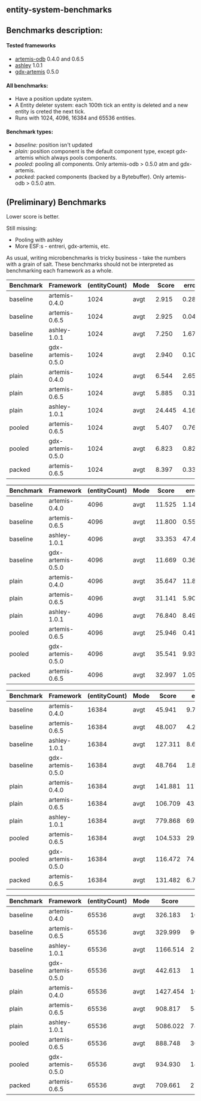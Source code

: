 ## entity-system-benchmarks

## Benchmarks description:
#### Tested frameworks
- [artemis-odb](https://github.com/junkdog/entity-system-benchmarks) 0.4.0 and 0.6.5
- [ashley](https://github.com/libgdx/ashley) 1.0.1
- [gdx-artemis](https://github.com/apotapov/gdx-artemis) 0.5.0


#### All benchmarks:
- Have a position update system.
- A Entity deleter system: each 100th tick an entity is deleted and a new entity is creted the next tick.
- Runs with 1024, 4096, 16384 and 65536 entities.
 
#### Benchmark types:
- *baseline:* position isn't updated
- *plain:* position component is the default component type, except gdx-artemis which always pools components.
- *pooled:* pooling all components. Only artemis-odb > 0.5.0 atm and gdx-artemis.
- *packed:* packed components (backed by a Bytebuffer). Only artemis-odb > 0.5.0 atm.


## (Preliminary) Benchmarks

Lower score is better.

Still missing:
- Pooling with ashley
- More ESF:s - entreri, gdx-artemis, etc.
 
As usual, writing microbenchmarks is tricky business - take the numbers with a grain of salt. These benchmarks should not be interpreted as benchmarking each framework as a whole.



Benchmark | Framework | (entityCount) | Mode | Score | error | Units
----------|-----------|---------------|------|-------|-------|-------
baseline | artemis-0.4.0 | 1024 | avgt | 2.915 | 0.287 | us/op
baseline | artemis-0.6.5 | 1024 | avgt | 2.925 | 0.042 | us/op
baseline | ashley-1.0.1 | 1024 | avgt | 7.250 | 1.676 | us/op
baseline | gdx-artemis-0.5.0 | 1024 | avgt | 2.940 | 0.100 | us/op
plain | artemis-0.4.0 | 1024 | avgt | 6.544 | 2.655 | us/op
plain | artemis-0.6.5 | 1024 | avgt | 5.885 | 0.311 | us/op
plain | ashley-1.0.1 | 1024 | avgt | 24.445 | 4.16 | us/op
pooled | artemis-0.6.5 | 1024 | avgt | 5.407 | 0.767 | us/op
pooled | gdx-artemis-0.5.0 | 1024 | avgt | 6.823 | 0.821 | us/op
packed | artemis-0.6.5 | 1024 | avgt | 8.397 | 0.334 | us/op


Benchmark | Framework | (entityCount) | Mode | Score | error | Units
----------|-----------|---------------|------|-------|-------|-------
baseline | artemis-0.4.0 | 4096 | avgt | 11.525 | 1.14 | us/op
baseline | artemis-0.6.5 | 4096 | avgt | 11.800 | 0.55 | us/op
baseline | ashley-1.0.1 | 4096 | avgt | 33.353 | 47.442 | us/op
baseline | gdx-artemis-0.5.0 | 4096 | avgt | 11.669 | 0.369 | us/op
plain | artemis-0.4.0 | 4096 | avgt | 35.647 | 11.871 | us/op
plain | artemis-0.6.5 | 4096 | avgt | 31.141 | 5.907 | us/op
plain | ashley-1.0.1 | 4096 | avgt | 76.840 | 8.491 | us/op
pooled | artemis-0.6.5 | 4096 | avgt | 25.946 | 0.418 | us/op
pooled | gdx-artemis-0.5.0 | 4096 | avgt | 35.541 | 9.939 | us/op
packed | artemis-0.6.5 | 4096 | avgt | 32.997 | 1.05 | us/op

Benchmark | Framework | (entityCount) | Mode | Score | error | Units
----------|-----------|---------------|------|-------|-------|-------
baseline | artemis-0.4.0 | 16384 | avgt | 45.941 | 9.776 | us/op
baseline | artemis-0.6.5 | 16384 | avgt | 48.007 | 4.246 | us/op
baseline | ashley-1.0.1 | 16384 | avgt | 127.311 | 8.656 | us/op
baseline | gdx-artemis-0.5.0 | 16384 | avgt | 48.764 | 1.884 | us/op
plain | artemis-0.4.0 | 16384 | avgt | 141.881 | 117.303 | us/op
plain | artemis-0.6.5 | 16384 | avgt | 106.709 | 43.646 | us/op
plain | ashley-1.0.1 | 16384 | avgt | 779.868 | 69.083 | us/op
pooled | artemis-0.6.5 | 16384 | avgt | 104.533 | 29.109 | us/op
pooled | gdx-artemis-0.5.0 | 16384 | avgt | 116.472 | 74.725 | us/op
packed | artemis-0.6.5 | 16384 | avgt | 131.482 | 6.701 | us/op

Benchmark | Framework | (entityCount) | Mode | Score | error | Units
----------|-----------|---------------|------|-------|-------|-------
baseline | artemis-0.4.0 | 65536 | avgt | 326.183 | 105.805 | us/op
baseline | artemis-0.6.5 | 65536 | avgt | 329.999 | 90.766 | us/op
baseline | ashley-1.0.1 | 65536 | avgt | 1166.514 | 25.681 | us/op
baseline | gdx-artemis-0.5.0 | 65536 | avgt | 442.613 | 158.286 | us/op
plain | artemis-0.4.0 | 65536 | avgt | 1427.454 | 165.22 | us/op
plain | artemis-0.6.5 | 65536 | avgt | 908.817 | 54.062 | us/op
plain | ashley-1.0.1 | 65536 | avgt | 5086.022 | 781.29 | us/op
pooled | artemis-0.6.5 | 65536 | avgt | 888.748 | 30.175 | us/op
pooled | gdx-artemis-0.5.0 | 65536 | avgt | 934.930 | 144.328 | us/op
packed | artemis-0.6.5 | 65536 | avgt | 709.661 | 27.836 | us/op

